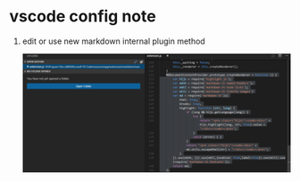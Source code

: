 # vscode config note

1. edit or use new markdown internal plugin method

    ![](./resource/2016-08-08_152916.png "edit or use new markdown internal plugin method")

